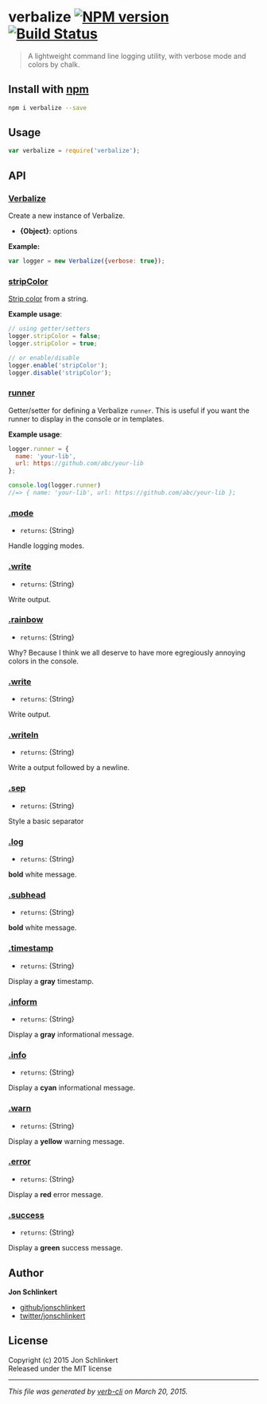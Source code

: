 # verbalize [![NPM version](https://badge.fury.io/js/verbalize.svg)](http://badge.fury.io/js/verbalize)  [![Build Status](https://travis-ci.org/jonschlinkert/verbalize.svg)](https://travis-ci.org/jonschlinkert/verbalize) 

> A lightweight command line logging utility, with verbose mode and colors by chalk.

## Install with [npm](npmjs.org)

```bash
npm i verbalize --save
```

## Usage

```js
var verbalize = require('verbalize');
```

## API
### [Verbalize](./index.js#L38)

Create a new instance of Verbalize.

* **{Object}**: options    

**Example:**

```js
var logger = new Verbalize({verbose: true});
```

### [stripColor](./index.js#L97)

[Strip color](https://github.com/sindresorhus/strip-ansi) from a string.

**Example usage**:

```js
// using getter/setters
logger.stripColor = false;
logger.stripColor = true;

// or enable/disable
logger.enable('stripColor');
logger.disable('stripColor');
```

### [runner](./index.js#L128)

Getter/setter for defining a Verbalize `runner`. This is useful if you want the runner to display in the console or in templates.

**Example usage**:

```js
logger.runner = {
  name: 'your-lib',
  url: https://github.com/abc/your-lib
};

console.log(logger.runner)
//=> { name: 'your-lib', url: https://github.com/abc/your-lib };
```

### [.mode](./index.js#L148)

* `returns`: {String}  

Handle logging modes.

### [.write](./index.js#L259)

* `returns`: {String}  

Write output.

### [.rainbow](./index.js#L275)

* `returns`: {String}  

Why? Because I think we all deserve to have more
egregiously annoying colors in the console.

### [.write](./index.js#L305)

* `returns`: {String}  

Write output.

### [.writeln](./index.js#L320)

* `returns`: {String}  

Write a output followed by a newline.

### [.sep](./index.js#L335)

* `returns`: {String}  

Style a basic separator

### [.log](./index.js#L349)

* `returns`: {String}  

**bold** white message.

### [.subhead](./index.js#L364)

* `returns`: {String}  

**bold** white message.

### [.timestamp](./index.js#L394)

* `returns`: {String}  

Display a **gray** timestamp.

### [.inform](./index.js#L410)

* `returns`: {String}  

Display a **gray** informational message.

### [.info](./index.js#L425)

* `returns`: {String}  

Display a **cyan** informational message.

### [.warn](./index.js#L440)

* `returns`: {String}  

Display a **yellow** warning message.

### [.error](./index.js#L455)

* `returns`: {String}  

Display a **red** error message.

### [.success](./index.js#L470)

* `returns`: {String}  

Display a **green** success message.

## Author

**Jon Schlinkert**
 
+ [github/jonschlinkert](https://github.com/jonschlinkert)
+ [twitter/jonschlinkert](http://twitter.com/jonschlinkert) 

## License
Copyright (c) 2015 Jon Schlinkert  
Released under the MIT license

***

_This file was generated by [verb-cli](https://github.com/assemble/verb-cli) on March 20, 2015._